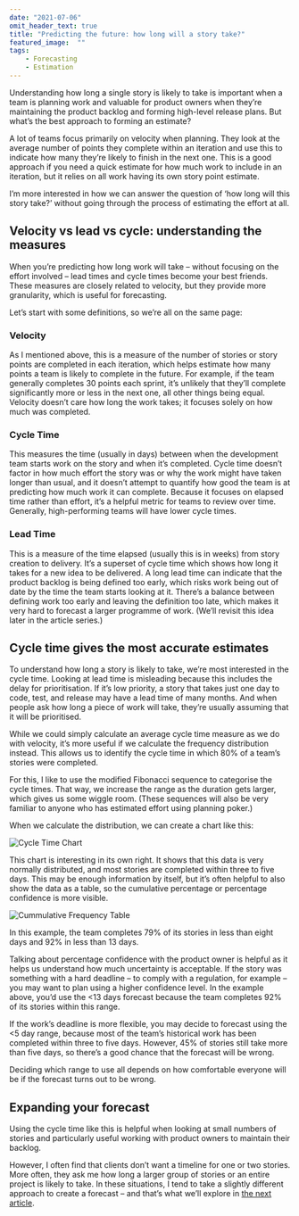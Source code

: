 ```yaml
---
date: "2021-07-06"
omit_header_text: true
title: "Predicting the future: how long will a story take?"
featured_image:  ""
tags: 
    - Forecasting
    - Estimation
---
```


Understanding how long a single story is likely to take is important when a team is planning work and valuable for product owners when they’re maintaining the product backlog and forming high-level release plans. But what’s the best approach to forming an estimate?

A lot of teams focus primarily on velocity when planning. They look at the average number of points they complete within an iteration and use this to indicate how many they’re likely to finish in the next one. This is a good approach if you need a quick estimate for how much work to include in an iteration, but it relies on all work having its own story point estimate.

I’m more interested in how we can answer the question of ‘how long will this story take?’ without going through the process of estimating the effort at all.

## Velocity vs lead vs cycle: understanding the measures

When you’re predicting how long work will take – without focusing on the effort involved – lead times and cycle times become your best friends. These measures are closely related to velocity, but they provide more granularity, which is useful for forecasting.

Let’s start with some definitions, so we’re all on the same page:

### Velocity
As I mentioned above, this is a measure of the number of stories or story points are completed in each iteration, which helps estimate how many points a team is likely to complete in the future. For example, if the team generally completes 30 points each sprint, it’s unlikely that they’ll complete significantly more or less in the next one, all other things being equal. Velocity doesn’t care how long the work takes; it focuses solely on how much was completed.
### Cycle Time
This measures the time (usually in days) between when the development team starts work on the story and when it’s completed. Cycle time doesn’t factor in how much effort the story was or why the work might have taken longer than usual, and it doesn’t attempt to quantify how good the team is at predicting how much work it can complete. Because it focuses on elapsed time rather than effort, it’s a helpful metric for teams to review over time. Generally, high-performing teams will have lower cycle times.
### Lead Time
This is a measure of the time elapsed (usually this is in weeks) from story creation to delivery. It’s a superset of cycle time which shows how long it takes for a new idea to be delivered. A long lead time can indicate that the product backlog is being defined too early, which risks work being out of date by the time the team starts looking at it. There’s a balance between defining work too early and leaving the definition too late, which makes it very hard to forecast a larger programme of work. (We’ll revisit this idea later in the article series.)

## Cycle time gives the most accurate estimates

To understand how long a story is likely to take, we’re most interested in the cycle time. Looking at lead time is misleading because this includes the delay for prioritisation. If it’s low priority, a story that takes just one day to code, test, and release may have a lead time of many months. And when people ask how long a piece of work will take, they’re usually assuming that it will be prioritised.

While we could simply calculate an average cycle time measure as we do with velocity, it’s more useful if we calculate the frequency distribution instead. This allows us to identify the cycle time in which 80% of a team’s stories were completed.

For this, I like to use the modified Fibonacci sequence to categorise the cycle times. That way, we increase the range as the duration gets larger, which gives us some wiggle room. (These sequences will also be very familiar to anyone who has estimated effort using planning poker.)

When we calculate the distribution, we can create a chart like this:

![Cycle Time Chart](/images/cycle-time-chart.jpg)

This chart is interesting in its own right. It shows that this data is very normally distributed, and most stories are completed within three to five days. This may be enough information by itself, but it’s often helpful to also show the data as a table, so the cumulative percentage or percentage confidence is more visible.

![Cummulative Frequency Table](/images/cummulative-frequency.jpg)

In this example, the team completes 79% of its stories in less than eight days and 92% in less than 13 days.

Talking about percentage confidence with the product owner is helpful as it helps us understand how much uncertainty is acceptable. If the story was something with a hard deadline – to comply with a regulation, for example – you may want to plan using a higher confidence level. In the example above, you’d use the <13 days forecast because the team completes 92% of its stories within this range.

If the work’s deadline is more flexible, you may decide to forecast using the <5 day range, because most of the team’s historical work has been completed within three to five days. However, 45% of stories still take more than five days, so there’s a good chance that the forecast will be wrong.

Deciding which range to use all depends on how comfortable everyone will be if the forecast turns out to be wrong.

## Expanding your forecast

Using the cycle time like this is helpful when looking at small numbers of stories and particularly useful working with product owners to maintain their backlog.

However, I often find that clients don’t want a timeline for one or two stories. More often, they ask me how long a larger group of stories or an entire project is likely to take. In these situations, I tend to take a slightly different approach to create a forecast – and that’s what we’ll explore in [the next article](../predicting-the-future-part3).